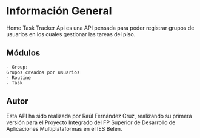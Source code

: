 # Información General

Home Task Tracker Api es una API pensada para poder registrar grupos de usuarios en los cuales gestionar las tareas del
piso.

## Módulos

    - Group: 
    Grupos creados por usuarios 
    - Routine
    - Task

## Autor

Esta API ha sido realizada por Raúl Fernández Cruz, realizando su primera versión para el Proyecto Integrado del
FP Superior de Desarrollo de Aplicaciones Multiplataformas en el IES Belén.